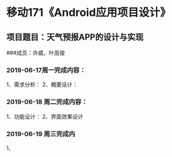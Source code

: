 # 移动171《Android应用项目设计》
## 项目题目：天气预报APP的设计与实现
###成员：许威，叶高俊
### 2019-06-17周一完成内容：
1、需求分析：
2、概要设计：


### 2019-06-18 周二完成内容：
1、功能设计：
2、界面效果设计


### 2019-06-19 周三完成内
1、
